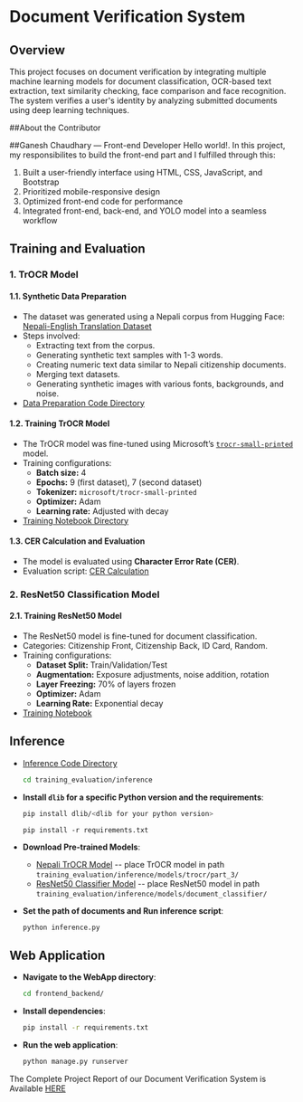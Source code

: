 # Document Verification System

## Overview
This project focuses on document verification by integrating multiple machine learning models for document classification, OCR-based text extraction, text similarity checking, face comparison and face recognition. The system verifies a user's identity by analyzing submitted documents using deep learning techniques.

##About the Contributor

##Ganesh Chaudhary — Front-end Developer
Hello world!. In this project, my responsibilites to build the front-end part and I fulfilled through this:
1. Built a user-friendly interface using HTML, CSS, JavaScript, and Bootstrap
2. Prioritized mobile-responsive design
3. Optimized front-end code for performance
4. Integrated front-end, back-end, and YOLO model into a seamless workflow

## Training and Evaluation

### 1. TrOCR Model
#### 1.1. Synthetic Data Preparation
- The dataset was generated using a Nepali corpus from Hugging Face: [Nepali-English Translation Dataset](https://huggingface.co/datasets/ashokpoudel/nepali-english-translation-dataset)
- Steps involved:
  - Extracting text from the corpus.
  - Generating synthetic text samples with 1-3 words.
  - Creating numeric text data similar to Nepali citizenship documents.
  - Merging text datasets.
  - Generating synthetic images with various fonts, backgrounds, and noise.
- [Data Preparation Code Directory](training_evaluation/ocr/ocrdataset/)

#### 1.2. Training TrOCR Model
- The TrOCR model was fine-tuned using Microsoft’s [`trocr-small-printed`](https://huggingface.co/microsoft/trocr-small-printed) model.
- Training configurations:
  - **Batch size:** 4
  - **Epochs:** 9 (first dataset), 7 (second dataset)
  - **Tokenizer:** `microsoft/trocr-small-printed`
  - **Optimizer:** Adam
  - **Learning rate:** Adjusted with decay
- [Training Notebook Directory](training_evaluation/ocr/kaggle_nepali_train/)

#### 1.3. CER Calculation and Evaluation
- The model is evaluated using **Character Error Rate (CER)**.
- Evaluation script: [CER Calculation](training_evaluation/ocr/cer.ipynb)

### 2. ResNet50 Classification Model
#### 2.1. Training ResNet50 Model
- The ResNet50 model is fine-tuned for document classification.
- Categories: Citizenship Front, Citizenship Back, ID Card, Random.
- Training configurations:
  - **Dataset Split:** Train/Validation/Test
  - **Augmentation:** Exposure adjustments, noise addition, rotation
  - **Layer Freezing:** 70% of layers frozen
  - **Optimizer:** Adam
  - **Learning Rate:** Exponential decay
- [Training Notebook](training_evaluation/document_classifier/training.ipynb)

## Inference

- [Inference Code Directory](training_evaluation/inference/)
  ```sh
  cd training_evaluation/inference
  ```
- **Install `dlib` for a specific Python version and the requirements**:
  ```sh
  pip install dlib/<dlib for your python version>
  ```
  ```
  pip install -r requirements.txt
  ```

- **Download Pre-trained Models**:
  - [Nepali TrOCR Model](https://drive.google.com/drive/folders/1rjHBUjDJAwNAuaevrZa7RMujwjWXZUOJ?usp=drive_link)
  -- place TrOCR model in path `training_evaluation/inference/models/trocr/part_3/` 
  - [ResNet50 Classifier Model](https://drive.google.com/drive/folders/1EAE6bRMMTRR-ORY1WIg5NnTvaopeo0mJ?usp=drive_link)
  -- place ResNet50 model in path `training_evaluation/inference/models/document_classifier/`
- **Set the path of documents and Run inference script**:
  ```sh
  python inference.py
  ```

## Web Application

- **Navigate to the WebApp directory**:
  ```sh
  cd frontend_backend/
  ```
- **Install dependencies**:
  ```sh
  pip install -r requirements.txt
  ```
- **Run the web application**:
  ```sh
  python manage.py runserver
  ```

The Complete Project Report of our Document Verification System is Available [HERE](Major_Project.pdf)
